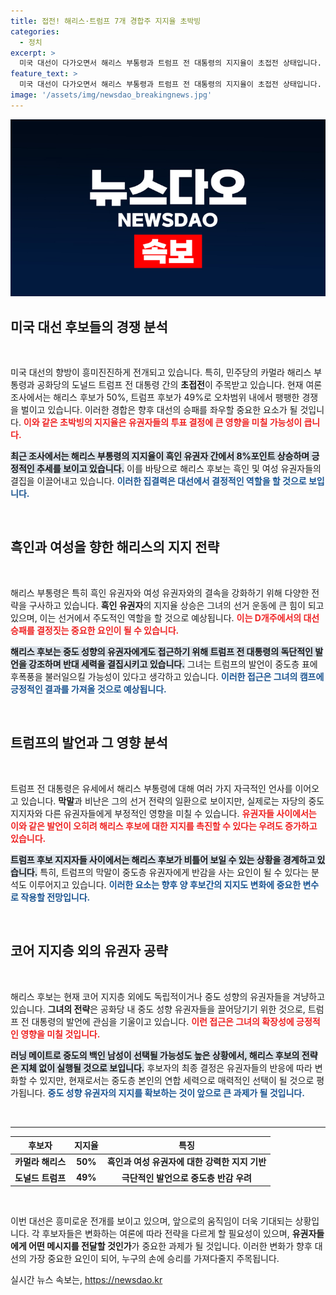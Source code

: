 ```yaml
---
title: 접전! 해리스·트럼프 7개 경합주 지지율 초박빙
categories:
  - 정치
excerpt: >
  미국 대선이 다가오면서 해리스 부통령과 트럼프 전 대통령의 지지율이 초접전 상태입니다. 흑인 및 여성 유권자의 결집 속에 트럼프의 막말이 역풍으로 작용할 조짐이 보입니다. 중도 유권자 공략을 위한 해리스의 전략이 주목받고 있습니다.
feature_text: >
  미국 대선이 다가오면서 해리스 부통령과 트럼프 전 대통령의 지지율이 초접전 상태입니다. 흑인 및 여성 유권자의 결집 속에 트럼프의 막말이 역풍으로 작용할 조짐이 보입니다. 중도 유권자 공략을 위한 해리스의 전략이 주목받고 있습니다.
image: '/assets/img/newsdao_breakingnews.jpg'
---
```


<p><img src="/assets/img/newsdao_breakingnews.jpg" alt="pcversion 속보" /></p>

<h2 data-ke-size="size26">미국 대선 후보들의 경쟁 분석</h2>

<p data-ke-size="size16">&nbsp;</p>

<p>미국 대선의 향방이 흥미진진하게 전개되고 있습니다. 특히, 민주당의 카멀라 해리스 부통령과 공화당의 도널드 트럼프 전 대통령 간의 <b>초접전</b>이 주목받고 있습니다. 현재 여론조사에서는 해리스 후보가 50%, 트럼프 후보가 49%로 오차범위 내에서 팽팽한 경쟁을 벌이고 있습니다. 이러한 경합은 향후 대선의 승패를 좌우할 중요한 요소가 될 것입니다. <b><span style="color: #ee2323;">이와 같은 초박빙의 지지율은 유권자들의 투표 결정에 큰 영향을 미칠 가능성이 큽니다.</span></b> </p>

<p><b><span style="background-color: #21538527;">최근 조사에서는 해리스 부통령의 지지율이 흑인 유권자 간에서 8%포인트 상승하며 긍정적인 추세를 보이고 있습니다.</span></b> 이를 바탕으로 해리스 후보는 흑인 및 여성 유권자들의 결집을 이끌어내고 있습니다. <b><span style="color: #1a5490;">이러한 집결력은 대선에서 결정적인 역할을 할 것으로 보입니다.</span></b></p>

<p data-ke-size="size16">&nbsp;</p>

<h2 data-ke-size="size26">흑인과 여성을 향한 해리스의 지지 전략</h2>

<p data-ke-size="size16">&nbsp;</p>

<p>해리스 부통령은 특히 흑인 유권자와 여성 유권자와의 결속을 강화하기 위해 다양한 전략을 구사하고 있습니다. <b>흑인 유권자</b>의 지지율 상승은 그녀의 선거 운동에 큰 힘이 되고 있으며, 이는 선거에서 주도적인 역할을 할 것으로 예상됩니다. <b><span style="color: #ee2323;">이는 D개주에서의 대선 승패를 결정짓는 중요한 요인이 될 수 있습니다.</span></b> </p>

<p><b><span style="background-color: #21538527;">해리스 후보는 중도 성향의 유권자에게도 접근하기 위해 트럼프 전 대통령의 독단적인 발언을 강조하며 반대 세력을 결집시키고 있습니다.</span></b> 그녀는 트럼프의 발언이 중도층 표에 후폭풍을 불러일으킬 가능성이 있다고 생각하고 있습니다. <b><span style="color: #1a5490;">이러한 접근은 그녀의 캠프에 긍정적인 결과를 가져올 것으로 예상됩니다.</span></b> </p>

<p data-ke-size="size16">&nbsp;</p>

<h2 data-ke-size="size26">트럼프의 발언과 그 영향 분석</h2>

<p data-ke-size="size16">&nbsp;</p>

<p>트럼프 전 대통령은 유세에서 해리스 부통령에 대해 여러 가지 자극적인 언사를 이어오고 있습니다. <b>막말</b>과 비난은 그의 선거 전략의 일환으로 보이지만, 실제로는 자당의 중도 지지자와 다른 유권자들에게 부정적인 영향을 미칠 수 있습니다. <b><span style="color: #ee2323;">유권자들 사이에서는 이와 같은 발언이 오히려 해리스 후보에 대한 지지를 촉진할 수 있다는 우려도 증가하고 있습니다.</span></b></p>

<p><b><span style="background-color: #21538527;">트럼프 후보 지지자들 사이에서는 해리스 후보가 비틀어 보일 수 있는 상황을 경계하고 있습니다.</span></b> 특히, 트럼프의 막말이 중도층 유권자에게 반감을 사는 요인이 될 수 있다는 분석도 이루어지고 있습니다. <b><span style="color: #1a5490;">이러한 요소는 향후 양 후보간의 지지도 변화에 중요한 변수로 작용할 전망입니다.</span></b></p>

<p data-ke-size="size16">&nbsp;</p>

<h2 data-ke-size="size26">코어 지지층 외의 유권자 공략</h2>

<p data-ke-size="size16">&nbsp;</p>

<p>해리스 후보는 현재 코어 지지층 외에도 독립적이거나 중도 성향의 유권자들을 겨냥하고 있습니다. <b>그녀의 전략</b>은 공화당 내 중도 성향 유권자들을 끌어당기기 위한 것으로, 트럼프 전 대통령의 발언에 관심을 기울이고 있습니다. <b><span style="color: #ee2323;">이런 접근은 그녀의 확장성에 긍정적인 영향을 미칠 것입니다.</span></b> </p>

<p><b><span style="background-color: #21538527;">러닝 메이트로 중도의 백인 남성이 선택될 가능성도 높은 상황에서, 해리스 후보의 전략은 지체 없이 실행될 것으로 보입니다.</span></b> 후보자의 최종 결정은 유권자들의 반응에 따라 변화할 수 있지만, 현재로서는 중도층 본인의 연합 세력으로 매력적인 선택이 될 것으로 평가됩니다. <b><span style="color: #1a5490;">중도 성향 유권자의 지지를 확보하는 것이 앞으로 큰 과제가 될 것입니다.</span></b></p>

<p data-ke-size="size16">&nbsp;</p>

<hr>

<table style="width: 100%; border-collapse: collapse;">
    <thead>
        <tr>
            <th style="text-align: center;">후보자</th>
            <th style="text-align: center;">지지율</th>
            <th style="text-align: center;">특징</th>
        </tr>
    </thead>
    <tbody>
        <tr>
            <td style="text-align: center; height: 17px;"><b>카멀라 해리스</b></td>
            <td style="text-align: center; height: 17px;"><b>50%</b></td>
            <td style="text-align: center; height: 17px;"><b>흑인과 여성 유권자에 대한 강력한 지지 기반</b></td>
        </tr>
        <tr>
            <td style="text-align: center; height: 17px;"><b>도널드 트럼프</b></td>
            <td style="text-align: center; height: 17px;"><b>49%</b></td>
            <td style="text-align: center; height: 17px;"><b>극단적인 발언으로 중도층 반감 우려</b></td>
        </tr>
    </tbody>
</table>

<p data-ke-size="size16">&nbsp;</p> 

<p>이번 대선은 흥미로운 전개를 보이고 있으며, 앞으로의 움직임이 더욱 기대되는 상황입니다. 각 후보자들은 변화하는 여론에 따라 전략을 다르게 할 필요성이 있으며, <b>유권자들에게 어떤 메시지를 전달할 것인가</b>가 중요한 과제가 될 것입니다. 이러한 변화가 향후 대선의 가장 중요한 요인이 되어, 누구의 손에 승리를 가져다줄지 주목됩니다.</p>
실시간 뉴스 속보는, <a href="https://newsdao.kr" rel="dofollow">https://newsdao.kr</a>


